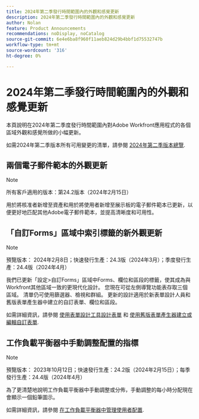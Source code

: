 ```yaml
---
title: 2024年第二季發行時間範圍內的外觀和感覺更新
description: 2024年第二季發行時間範圍內的外觀和感覺更新
author: Nolan
feature: Product Announcements
recommendations: noDisplay, noCatalog
source-git-commit: 6e4e6ba8f960f11aeb824d29b4bbf1d75532747b
workflow-type: tm+mt
source-wordcount: '316'
ht-degree: 0%

---
```


# 2024年第二季發行時間範圍內的外觀和感覺更新

本頁說明在2024年第二季度發行時間範圍內對Adobe Workfront應用程式的各個區域外觀和感覺所做的小幅更新。

如需2024年第二季版本所有可用變更的清單，請參閱 [2024年第二季版本總覽](/help/quicksilver/product-announcements/product-releases/24-q2-release-activity/24-q2-release-overview.md).

## 兩個電子郵件範本的外觀更新

>[!NOTE]
>
>所有客戶適用的版本：第24.2版本（2024年2月15日）

用於將核准者新增至資產和用於將使用者新增至展示板的電子郵件範本已更新，以便更好地匹配其他Adobe電子郵件範本，並提高清晰度和可用性。

## 「自訂Forms」區域中索引標籤的新外觀更新

>[!NOTE]
>
>預覽版本： 2024年2月8日；快速發行生產：24.3版（2024年3月）；季度發行生產：24.4版（2024年4月）

我們已更新「設定>自訂Forms」區域中Forms、欄位和區段的標籤，使其成為與Workfront其他區域一致的更現代化設計。 您現在可從左側導覽功能表存取三個區域。 清單仍可使用篩選器、檢視和群組。 更新的設計適用於新表單設計人員和舊版表單產生器中建立的自訂表單、欄位和區段。

如需詳細資訊，請參閱 [使用表單設計工具設計表單](/help/quicksilver/administration-and-setup/customize-workfront/create-manage-custom-forms/form-designer/design-a-form/design-a-form.md) 和 [使用舊版表單產生器建立或編輯自訂表單](/help/quicksilver/administration-and-setup/customize-workfront/create-manage-custom-forms/create-or-edit-a-custom-form.md).

## 工作負載平衡器中手動調整配置的指標

>[!NOTE]
>
>預覽版本： 2023年10月12日；快速發行生產：24.2版（2024年2月15日）；每季發行生產：24.4版（2024年4月）

為了更清楚地說明工作負載平衡器中手動調整或分佈，手動調整的每小時分配現在會顯示一個鉛筆圖示。

如需詳細資訊，請參閱 [在工作負載平衡器中管理使用者配置](/help/quicksilver/resource-mgmt/workload-balancer/manage-user-allocations-workload-balancer.md).

